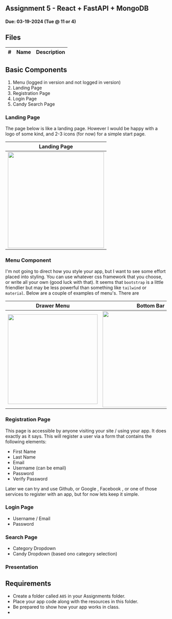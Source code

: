 ## Assignment 5 - React + FastAPI + MongoDB
#### Due: 03-19-2024 (Tue @ 11 or 4)

## Files

|   #   | Name | Description |
| :---: | :--- | :---------- |


## Basic Components

1. Menu (logged in version and not logged in version)
2. Landing Page
3. Registration Page
4. Login Page
5. Candy Search Page


### Landing Page

The page below is like a landing page. However I would be happy with a logo of some kind, and 2-3 icons (for now) for a simple start page.



|                               Landing Page                               |
| :----------------------------------------------------------------------: |
| <img src="https://images2.imgbox.com/3f/21/eWdJy6WG_o.png" height="300"> |

### Menu Component

I'm not going to direct how you style your app, but I want to see some effort placed into styling. You can use whatever css framework that you choose, or write all your own (good luck with that). It seems that `bootstrap` is a little friendlier but may be less powerful than something like `tailwind` or `material`. Below are a couple of examples of menu's. There are 

|                               Drawer Menu                                |                                                                                         Bottom Bar                                                                                          |
| :----------------------------------------------------------------------: | :-----------------------------------------------------------------------------------------------------------------------------------------------------------------------------------------: |
| <img src="https://images2.imgbox.com/2e/dc/0GUL5hGd_o.png" height="280"> | <img src="https://camo.githubusercontent.com/caecd4c131f1295ec3fe63775c11bb1f8ac49ac51015de21e9b5a05f1fca6e50/68747470733a2f2f692e696d6775722e636f6d2f6c5247393264732e676966" height="300"> |

### Registration Page

This page is accessible by anyone visiting your site / using your app. It does exactly as it says. This will register a user via a form that contains the following elements:

- First Name
- Last Name
- Email
- Username (can be email)
- Password 
- Verify Password

Later we can try and use Github, or Google , Facebook , or one of those services to register with an app, but for now lets keep it simple. 

### Login Page

- Username / Email
- Password

### Search Page

- Category Dropdown
- Candy Dropdown (based ono category selection)

### Presentation


## Requirements

- Create a folder called `A05` in your Assignments folder.
- Place your app code along with the resources in this folder.
- Be prepared to show how your app works in class. 
- 



